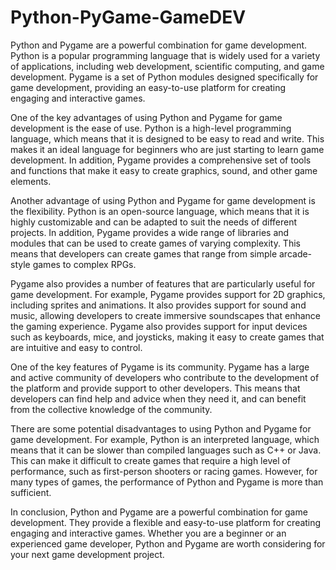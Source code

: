 # Python-PyGame-GameDEV
Python and Pygame are a powerful combination for game development. Python is a popular programming language that is widely used for a variety of applications, including web development, scientific computing, and game development. Pygame is a set of Python modules designed specifically for game development, providing an easy-to-use platform for creating engaging and interactive games.

One of the key advantages of using Python and Pygame for game development is the ease of use. Python is a high-level programming language, which means that it is designed to be easy to read and write. This makes it an ideal language for beginners who are just starting to learn game development. In addition, Pygame provides a comprehensive set of tools and functions that make it easy to create graphics, sound, and other game elements.

Another advantage of using Python and Pygame for game development is the flexibility. Python is an open-source language, which means that it is highly customizable and can be adapted to suit the needs of different projects. In addition, Pygame provides a wide range of libraries and modules that can be used to create games of varying complexity. This means that developers can create games that range from simple arcade-style games to complex RPGs.

Pygame also provides a number of features that are particularly useful for game development. For example, Pygame provides support for 2D graphics, including sprites and animations. It also provides support for sound and music, allowing developers to create immersive soundscapes that enhance the gaming experience. Pygame also provides support for input devices such as keyboards, mice, and joysticks, making it easy to create games that are intuitive and easy to control.

One of the key features of Pygame is its community. Pygame has a large and active community of developers who contribute to the development of the platform and provide support to other developers. This means that developers can find help and advice when they need it, and can benefit from the collective knowledge of the community.

There are some potential disadvantages to using Python and Pygame for game development. For example, Python is an interpreted language, which means that it can be slower than compiled languages such as C++ or Java. This can make it difficult to create games that require a high level of performance, such as first-person shooters or racing games. However, for many types of games, the performance of Python and Pygame is more than sufficient.

In conclusion, Python and Pygame are a powerful combination for game development. They provide a flexible and easy-to-use platform for creating engaging and interactive games. Whether you are a beginner or an experienced game developer, Python and Pygame are worth considering for your next game development project.
